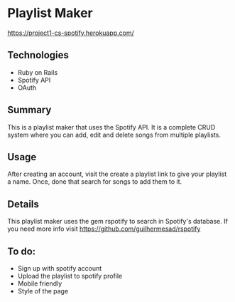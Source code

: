 # Playlist Maker
https://project1-cs-spotify.herokuapp.com/

## Technologies
- Ruby on Rails
- Spotify API
- OAuth

## Summary
This is a playlist maker that uses the Spotify API. It is a complete CRUD system where you can add, edit and delete songs from multiple playlists.

## Usage

After creating an account, visit the create a playlist link to give your playlist a name. Once, done that search for songs to add them to it.

## Details

This playlist maker uses the gem rspotify to search in Spotify's database. If you need more info visit https://github.com/guilhermesad/rspotify

## To do:
- Sign up with spotify account
- Upload the playlist to spotify profile
- Mobile friendly
- Style of the page
